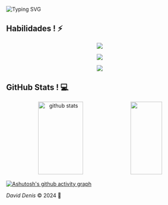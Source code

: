 ![Typing SVG](https://readme-typing-svg.herokuapp.com/?color=ffffff&size=33&center=true&vCenter=true&width=1000&lines=Hello+guys!+My+name+is+David+Denis;I'm+from+Brazil;I'm+Full-Stack+Python+Developer;)


## Habilidades ! ⚡

<p align="center">
  <a href="https://skillicons.dev">
    <img src="https://skillicons.dev/icons?i=py,js,html,css,react,vue" />
  </a>
</p>
<p align="center">
  <a href="https://skillicons.dev">
    <img src="https://skillicons.dev/icons?i=sqlite,mysql,firebase,nodejs,postman,flask,express" />
  </a>
</p>
<p align="center">
  <a href="https://skillicons.dev">
    <img src="https://skillicons.dev/icons?i=vscode,idea,figma" />
  </a>
</p>


## GitHub Stats ! 💻

<div align="center">  
  <img width="49%" height="195px" src="https://github-readme-stats.vercel.app/api?username=davidenisDEV&show_icons=true&count_private=true&hide_border=true&title_color=ffffff&icon_color=ffffff&text_color=ffffff&bg_color=0d1117" alt="github stats" /> 
  <img width="41%" height="195px" src="https://github-readme-stats.vercel.app/api/top-langs/?username=davidenisDEV&layout=compact&hide_border=true&title_color=ffffff&text_color=ffffff&bg_color=0d1117" />
</div>

[![Ashutosh's github activity graph](https://github-readme-activity-graph.vercel.app/graph?username=davidenisDEV&theme=high-contrast)](https://github.com/ashutosh00710/github-readme-activity-graph)


*David Denis* © 2024 🌱

